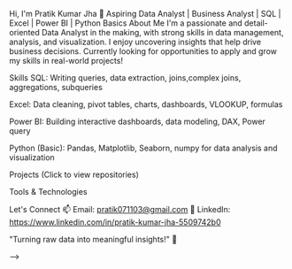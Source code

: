 Hi, I'm Pratik Kumar Jha 👋
Aspiring Data Analyst | Business Analyst | SQL | Excel | Power BI | Python Basics
About Me
I'm a passionate and detail-oriented Data Analyst in the making, with strong skills in data management, analysis, and visualization. I enjoy uncovering insights that help drive business decisions. Currently looking for opportunities to apply and grow my skills in real-world projects!

Skills
SQL: Writing queries, data extraction, joins,complex joins, aggregations, subqueries

Excel: Data cleaning, pivot tables, charts, dashboards, VLOOKUP, formulas

Power BI: Building interactive dashboards, data modeling, DAX, Power query

Python (Basic): Pandas, Matplotlib, Seaborn, numpy for data analysis and visualization

Projects
(Click to view repositories)


Tools & Technologies

Let's Connect
📫 Email: pratik071103@gmail.com
💼 LinkedIn: https://www.linkedin.com/in/pratik-kumar-jha-5509742b0

"Turning raw data into meaningful insights!" 🌟


-->
